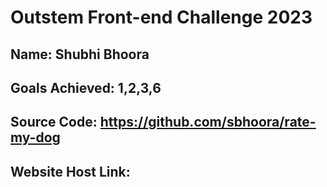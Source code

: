 # Outstem Front-end Challenge 2023

## Name: Shubhi Bhoora

## Goals Achieved: 1,2,3,6

## Source Code: https://github.com/sbhoora/rate-my-dog

## Website Host Link:
